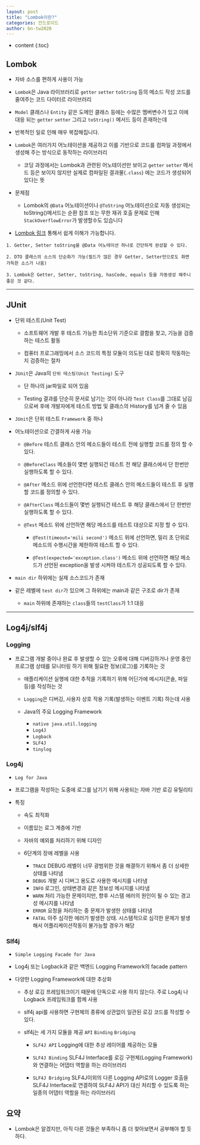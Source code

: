 ```yaml
---
layout: post
title: "Lombok이란?"
categories: 안드로이드
author: bn-tw2020
---
```

* content
{:toc}






## Lombok

-   자바 소스를 편하게 사용이 가능

-   `Lombok`은 Java 라이브러리로 `getter` `setter` `toString` 등의 메소드 작성 코드를 줄여주는 코드 다이터르 라이브러리

-   `Model` 클래스나 `Entity` 같은 도메인 클래스 등에는 수많은 멤버변수가 있고 이에 대응 되는 `getter` `setter` 그리고 `toString()` 메서드 등이 존재하는데

-   반복적인 일로 인해 매우 복잡해집니다.

-   `Lombok`은 여러가지 어노테이션을 제공하고 이를 기반으로 코드를 컴파일 과정에서 생성해 주는 방식으로 동작하는 라이브러리

    -   코딩 과정에서는 Lombok과 관련된 어노테이션만 보이고 `getter` `setter` 메서드 등은 보이지 않지만 실제로 컴파일된 결과물(`.class`) 에는 코드가 생성되어 있다는 뜻

-   문제점

    -   Lombok의 `@Data` 어노테이션이나 `@ToString` 어노테이션으로 자동 생성되는 toString()메서드는 순환 참조 또는 무한 재귀 호출 문제로 인해 `StackOverflowError`가 발생할수도 있습니다

*   [Lombok 링크](https://projectlombok.org/) 통해서 쉽게 이해가 가능합니다.

```
1. Getter, Setter toString을 @Data 어노테이션 하나로 간단하게 완성할 수 있다.

2. DTO 클래스의 소스의 단순화가 가능(필드가 많은 경우 Getter, Setter만으로도 화면 가득한 소스가 나옴)

3. Lombok은 Getter, Setter, toString, hasCode, equals 등을 자동생성 해주니 좋은 것 같다.
```

---

## JUnit

-   단위 테스트(Unit Test)

    -   소프트웨어 개발 후 테스트 가능한 최소단위 기준으로 결함을 찾고, 기능을 검증하는 테스트 활동

    -   컴퓨터 프로그래밍에서 소스 코드의 특정 모듈이 의도된 대로 정확히 작동하는지 검증하는 절차

-   `JUnit`은 Java의 `단위 테스팅(Unit Testing)` 도구

    -   단 하나의 jar파일로 되어 있음

    -   Testing 결과를 단순히 문서로 남기는 것이 아니라 `Test Class`를 그대로 남김으로써 후에 개발자에게 테스트 방법 및 클래스의 History를 넘겨 줄 수 있음

-   `JUnit`은 단위 테스트 `Framework` 중 하나

-   어노테이션으로 간결하게 사용 가능

    -   `@Before` 테스트 클래스 안의 메소드들이 테스트 전에 실행할 코드를 정의 할 수 있다.

    -   `@BeforeClass` 메소들이 몇번 실행되건 테스트 전 해당 클래스에서 단 한번만 실행하도록 할 수 있다.

    -   `@After` 메소드 위에 선언한다면 테스트 클래스 안의 메소드들이 테스트 후 실행할 코드를 정의할 수 있다.

    -   `@AfterClass` 메소드들이 몇번 실행되건 테스트 후 해당 클래스에서 단 한번만 실행하도록 할 수 있다.

    -   `@Test` 메소드 위에 선언하면 해당 메소드를 테스트 대상으로 지정 할 수 있다.

        -   `@Test(timeout='mili second')` 메소드 위에 선언하면, 밀리 초 단위로 메소드의 수행시간을 제한하여 테스트 할 수 있다.

        -   `@Test(expected='exception.class')` 메소드 위에 선언하면 해당 메소드가 선언된 exception을 발생 시켜야 테스트가 성공되도록 할 수 있다.

-   `main dir` 하위에는 실제 소스코드가 존재

-   같은 레벨에 `test dir`가 있으며 그 하위에는 main과 같은 구조로 dir가 존재

    -   `main` 하위에 존재하는 `class`들의 `testClass`가 1:1 대응

---

## Log4j/slf4j

### Logging

-   프로그램 개발 중이나 완료 후 발생할 수 있는 오류에 대해 디버깅하거나 운영 중인 프로그램 상태를 모니터링 하기 위해 필요한 정보(로그)를 기록하는 것

    -   애플리케이션 실행에 대한 추적을 기록하기 위해 어딘가에 메시지(콘솔, 파일 등)를 작성하는 것

    -   `Logging`은 디버깅, 사용자 상호 작용 기록(발생하는 이벤트 기록) 하는데 사용

    -   Java의 주요 Logging Framework

        -   `native java.util.logging`
        -   `Log4J`
        -   `Logback`
        -   `SLF4J`
        -   `tinylog`

### Log4j

-   `Log for Java`

-   프로그램을 작성하는 도중에 로그를 남기기 위해 사용되는 자바 기반 로깅 유틸리티

-   특징

    -   속도 최적화

    -   이름있는 로그 계층에 기반

    -   자바의 예외를 처리하기 위해 디자인

    -   6단계의 장애 레벨을 사용

        -   `TRACE` DEBUG 레벨이 너무 광범위한 것을 해결하기 위해서 좀 더 상세한 상태를 나타냄
        -   `DEBUG` 개발 시 디버그 용도로 사용한 메시지를 나타냄
        -   `INFO` 로그인, 상태변경과 같은 정보성 메시지를 나타냄
        -   `WARN` 처리 가능한 문제이지만, 향후 시스템 에러의 원인이 될 수 있는 경고성 메시지를 나타냄
        -   `ERROR` 요청을 처리하는 중 문제가 발생한 상태를 나타냄
        -   `FATAL` 아주 심각한 에러가 발생한 상태. 시스템적으로 심각한 문제가 발생해서 어플리케이션작동이 불가능할 경우가 해당

### Slf4j

-   `Simple Logging Facade for Java`

-   Log4j 또는 Logback과 같은 백엔드 Logging Framework의 facade pattern

-   다양한 Logging Framework에 대한 추상화

    -   추상 로깅 프레임워크이기 때문에 단독으로 사용 하지 않는다. 주로 Log4j 나 Logback 프레임워크를 함께 사용

    -   slf4j api를 사용하면 구현체의 종류에 상관없이 일관된 로깅 코드를 작성할 수 있다.

    -   slf4j는 세 가지 모듈을 제공 `API` `Binding` `Bridging`

        -   `SLF4J API` Logging에 대한 추상 레이어를 제공하는 모듈

        -   `SLF4J Binding` SLF4J Interface를 로깅 구현체(Logging Framework)와 연결하는 어댑터 역할을 하는 라이브러리

        -   `SLF4J Bridging` SLF4J이외의 다른 Logging API로의 Logger 호출을 SLF4J Interface로 연결하여 SLF4J API가 대신 처리할 수 있도록 하는 일종의 어댑터 역할을 하는 라이브러리

## 요약

-   Lombok은 알겠지만, 아직 다른 것들은 부족하니 좀 더 찾아보면서 공부해야 할 듯 하다.
